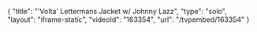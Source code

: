 {
    "title": "'Volta' Lettermans Jacket w\/ Johnny Lazz",
    "type": "solo",
    "layout": "iframe-static",
    "videoId": "163354",
    "url": "\/tvpembed\/163354"
}